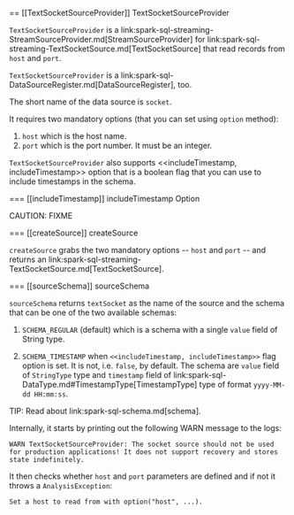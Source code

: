 == [[TextSocketSourceProvider]] TextSocketSourceProvider

`TextSocketSourceProvider` is a link:spark-sql-streaming-StreamSourceProvider.md[StreamSourceProvider] for link:spark-sql-streaming-TextSocketSource.md[TextSocketSource] that read records from `host` and `port`.

`TextSocketSourceProvider` is a link:spark-sql-DataSourceRegister.md[DataSourceRegister], too.

The short name of the data source is `socket`.

It requires two mandatory options (that you can set using `option` method):

1. `host` which is the host name.
2. `port` which is the port number. It must be an integer.

`TextSocketSourceProvider` also supports <<includeTimestamp, includeTimestamp>> option that is a boolean flag that you can use to include timestamps in the schema.

=== [[includeTimestamp]] includeTimestamp Option

CAUTION: FIXME

=== [[createSource]] createSource

`createSource` grabs the two mandatory options -- `host` and `port` -- and returns an link:spark-sql-streaming-TextSocketSource.md[TextSocketSource].

=== [[sourceSchema]] sourceSchema

`sourceSchema` returns `textSocket` as the name of the source and the schema that can be one of the two available schemas:

1. `SCHEMA_REGULAR` (default) which is a schema with a single `value` field of String type.

2. `SCHEMA_TIMESTAMP` when `<<includeTimestamp, includeTimestamp>>` flag option is set. It is not, i.e. `false`, by default. The schema are `value` field of `StringType` type and `timestamp` field of link:spark-sql-DataType.md#TimestampType[TimestampType] type of format `yyyy-MM-dd HH:mm:ss`.

TIP: Read about link:spark-sql-schema.md[schema].

Internally, it starts by printing out the following WARN message to the logs:

```
WARN TextSocketSourceProvider: The socket source should not be used for production applications! It does not support recovery and stores state indefinitely.
```

It then checks whether `host` and `port` parameters are defined and if not it throws a `AnalysisException`:

```
Set a host to read from with option("host", ...).
```
